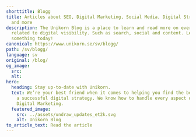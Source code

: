 ```yaml
---
shorttitle: Blogg
title: Articles about SEO, Digital Marketing, Social Media, Digital Strategies
  and more
description: The Unikorn Blog is a place to learn and read more on everything
  related to digital visibility. Such as search, social and content. Learn
  something today!
canonical: https://www.unikorn.se/sv/blogg/
path: /sv/blogg/
language: sv
original: /blog/
og_image:
  src: 
  alt: 
hero:
  heading: Stay up-to-date with Unikorn.
  text: We’re your best friend when it comes to helping you find the best path to
    a successful digital strategy. We know how to handle every aspect of your
    Digital Marketing.
  featured_image:
    src: ../assets/undraw_updates_et2k.svg
    alt: Unikorn Blog
to_article_text: Read the article
---
```

